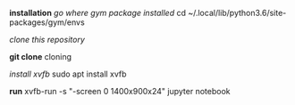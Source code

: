 **installation**
*go where gym package installed*
cd ~/.local/lib/python3.6/site-packages/gym/envs

*clone this repository*


**git clone**
cloning

*install xvfb*
sudo apt install xvfb

**run**
xvfb-run -s "-screen 0 1400x900x24" jupyter notebook
